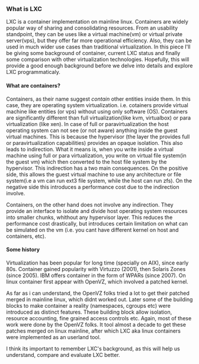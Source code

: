 ### What is LXC

LXC is a container implementation on mainline linux. Containers are widely popular way of sharing and consolidating resources. From an usability standpoint, they can be uses like a virtual machine(vm) or virtual private server(vps), but they offer far more operational efficiency. Also, they can be used in much wider use cases than traditional virtualization. In this piece I'll be giving some background of container, current LXC status and finally some comparison with other virtualization technologies. Hopefully, this will provide a good enough background before we delve into details and explore LXC programmaticaly.


#### What are containers?

Containers, as their name suggest *contain* other entities inside them. In this case, they are operating system virtualization. i.e. cotainers provide virtual machine like entities (or vps) without using only software (OS). Containers are significantly different than full virtualization(like kvm, virtualbox) or para virtualization (like xen). In case of full or paravirtualization the host operating system can not see (or not aware) anything inside the guest virtual machines. This is because the hypervisor (the layer the provides full or paravirtualization capabilities) provides an opaque isolation. This also leads to indirection. What it means is, when you write inside a virtual machine using full or para virtualization, you write on virtual file system(in the guest vm) which then converted to the host file system by the hypervisor. This indirection has a two main consequences. On the positive side, this allows the guest virtual machine to use any architecture or file system(i.e a vm can run ext3 file system, while the host can run zfs). On the negative side this introduces a performance cost due to the indirection involve. 

Containers, on the other hand does not involve any indirection. They provide an interface to isolate and divide host operating system resources into smaller chunks, whithout any hypervisor layer. This reduces the performance cost drastically, but introduces certain limitation on what can be simulated on the vm (i.e. you cant have different kernel on host and containers, etc).


#### Some history

Virtualization has been popular for long time (specially on AIX), since early 80s. Container gained popularity with Virtuzzo (2001), then  Solaris Zones (since 2005). IBM offers container in the form of WPARs (since 2007). On linux container first appear with OpenVZ, which involved a patched kernel.

As far as i can understand, the OpenVZ folks tried a lot to get their patched merged in mainline linux, which didnt worked out. Later some of the building blocks to make container a reality (namespaces, cgroups etc) were introduced as distinct features. These building block allow isolation, resource accounting, fine grained access controls etc. Again, most of these work were done by the OpenVZ folks. It tool almost a decade to get these patches merged on linux mainline, after which LXC aka linux containers were implemented as an userland tool.

I think its important to remember LXC's background, as this will help us understand, compare and evaluate LXC better.

